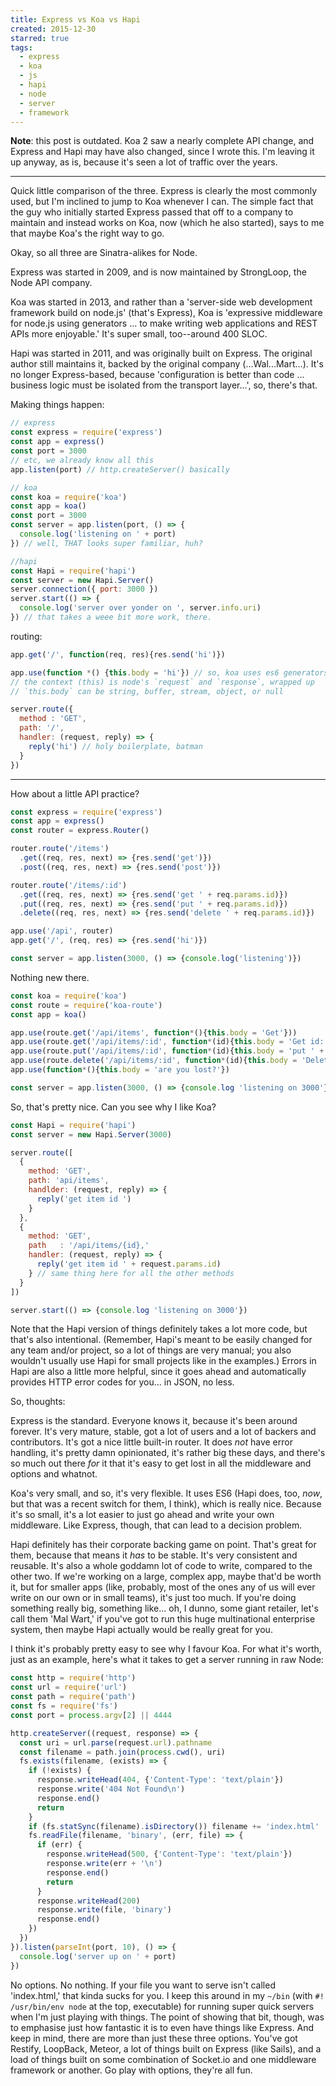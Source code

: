 ```yaml
---
title: Express vs Koa vs Hapi
created: 2015-12-30
starred: true
tags:
  - express
  - koa
  - js
  - hapi
  - node
  - server
  - framework
---
```


**Note**: this post is outdated. Koa 2 saw a nearly complete API change, and
Express and Hapi may have also changed, since I wrote this. I'm leaving it up
anyway, as is, because it's seen a lot of traffic over the years.

---

Quick little comparison of the three. Express is clearly the most commonly
used, but I'm inclined to jump to Koa whenever I can. The simple fact that the
guy who initially started Express passed that off to a company to maintain and
instead works on Koa, now (which he also started), says to me that maybe Koa's
the right way to go.

Okay, so all three are Sinatra-alikes for Node.

Express was started in 2009, and is now maintained by StrongLoop, the Node API
company.

Koa was started in 2013, and rather than a 'server-side web development
framework build on node.js' (that's Express), Koa is 'expressive middleware
for node.js using generators ... to make writing web applications and REST
APIs more enjoyable.' It's super small, too--around 400 SLOC.

Hapi was started in 2011, and was originally built on Express. The original
author still maintains it, backed by the original company (...Wal...Mart...).
It's no longer Express-based, because 'configuration is better than code ...
business logic must be isolated from the transport layer...', so, there's
that.

Making things happen:

```javascript
// express
const express = require('express')
const app = express()
const port = 3000
// etc, we already know all this
app.listen(port) // http.createServer() basically

// koa
const koa = require('koa')
const app = koa()
const port = 3000
const server = app.listen(port, () => {
  console.log('listening on ' + port)
}) // well, THAT looks super familiar, huh?

//hapi
const Hapi = require('hapi')
const server = new Hapi.Server()
server.connection({ port: 3000 })
server.start(() => {
  console.log('server over yonder on ', server.info.uri)
}) // that takes a weee bit more work, there.
```

routing:
```javascript
app.get('/', function(req, res){res.send('hi')})

app.use(function *() {this.body = 'hi'}) // so, koa uses es6 generators.
// the context (this) is node's `request` and `response`, wrapped up
// `this.body` can be string, buffer, stream, object, or null

server.route({
  method : 'GET',
  path: '/',
  handler: (request, reply) => {
    reply('hi') // holy boilerplate, batman
  }
})
```

--------

How about a little API practice?

```javascript
const express = require('express')
const app = express()
const router = express.Router()

router.route('/items')
  .get((req, res, next) => {res.send('get')})
  .post((req, res, next) => {res.send('post')})

router.route('/items/:id')
  .get((req, res, next) => {res.send('get ' + req.params.id)})
  .put((req, res, next) => {res.send('put ' + req.params.id)})
  .delete((req, res, next) => {res.send('delete ' + req.params.id)})

app.use('/api', router)
app.get('/', (req, res) => {res.send('hi')})

const server = app.listen(3000, () => {console.log('listening')})
```

Nothing new there.

```javascript
const koa = require('koa')
const route = require('koa-route')
const app = koa()

app.use(route.get('/api/items', function*(){this.body = 'Get'}))
app.use(route.get('/api/items/:id', function*(id){this.body = 'Get id: ' + id}
app.use(route.put('/api/items/:id', function*(id){this.body = 'put ' + id}))
app.use(route.delete('/api/items/:id', function*(id){this.body = 'Delete Id '}))
app.use(function*(){this.body = 'are you lost?'})

const server = app.listen(3000, () => {console.log 'listening on 3000'})
```

So, that's pretty nice. Can you see why I like Koa?

```javascript
const Hapi = require('hapi')
const server = new Hapi.Server(3000)

server.route([
  {
    method: 'GET',
    path: 'api/items',
    handlder: (request, reply) => {
      reply('get item id ')
    }
  },
  {
    method: 'GET',
    path   : '/api/items/{id},'
    handler: (request, reply) => {
      reply('get item id ' + request.params.id)
    } // same thing here for all the other methods
  }
])

server.start(() => {console.log 'listening on 3000'})
```

Note that the Hapi version of things definitely takes a lot more code, but
that's also intentional. (Remember, Hapi's meant to be easily changed for any
team and/or project, so a lot of things are very manual; you also wouldn't
usually use Hapi for small projects like in the examples.) Errors in Hapi are
also a little more helpful, since it goes ahead and automatically provides
HTTP error codes for you... in JSON, no less.

So, thoughts:

Express is the standard. Everyone knows it, because it's been around forever.
It's very mature, stable, got a lot of users and a lot of backers and
contributors. It's got a nice little built-in router. It does _not_ have error
handling, it's pretty damn opinionated, it's rather big these days, and
there's so much out there _for_ it that it's easy to get lost in all the
middleware and options and whatnot.

Koa's very small, and so, it's very flexible. It uses ES6 (Hapi does, too,
_now_, but that was a recent switch for them, I think), which is really nice.
Because it's so small, it's a lot easier to just go ahead and write your own
middleware. Like Express, though, that can lead to a decision problem.

Hapi definitely has their corporate backing game on point. That's great for
them, because that means it _has_ to be stable. It's very consistent and
reusable. It's also a whole goddamn lot of code to write, compared to the
other two. If we're working on a large, complex app, maybe that'd be worth it,
but for smaller apps (like, probably, most of the ones any of us will ever
write on our own or in small teams), it's just too much. If you're doing
something really big, something like... oh, I dunno, some giant retailer,
let's call them 'Mal Wart,' if you've got to run this huge multinational
enterprise system, then maybe Hapi actually would be really great for you.

I think it's probably pretty easy to see why I favour Koa. For what it's
worth, just as an example, here's what it takes to get a server running in raw
Node:

```javascript
const http = require('http')
const url = require('url')
const path = require('path')
const fs = require('fs')
const port = process.argv[2] || 4444

http.createServer((request, response) => {
  const uri = url.parse(request.url).pathname
  const filename = path.join(process.cwd(), uri)
  fs.exists(filename, (exists) => {
    if (!exists) {
      response.writeHead(404, {'Content-Type': 'text/plain'})
      response.write('404 Not Found\n')
      response.end()
      return
    }
    if (fs.statSync(filename).isDirectory()) filename += 'index.html'
    fs.readFile(filename, 'binary', (err, file) => {
      if (err) {
        response.writeHead(500, {'Content-Type': 'text/plain'})
        response.write(err + '\n')
        response.end()
        return
      }
      response.writeHead(200)
      response.write(file, 'binary')
      response.end()
    })
  })
}).listen(parseInt(port, 10), () => {
  console.log('server up on ' + port)
})
```

No options. No nothing. If your file you want to serve isn't called
'index.html,' that kinda sucks for you. I keep this around in my `~/bin` (with
`#! /usr/bin/env node` at the top, executable) for running super quick servers
when I'm just playing with things. The point of showing that bit, though, was
to emphasise just how fantastic it is to even have things like Express. And
keep in mind, there are more than just these three options. You've got
Restify, LoopBack, Meteor, a lot of things built on Express (like Sails), and
a load of things built on some combination of Socket.io and one middleware
framework or another. Go play with options, they're all fun.
